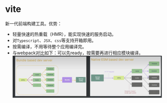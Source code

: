 # vite

新一代前端构建工具。优势：

* 轻量快速的热重载（HMR），能实现快速的服务启动。
* 对`Typescript`、`JSX`、`css`等支持开箱即用。
* 按需编译，不用等待整个应用编译完。
* 与webpack对比如下：可以先ready，按需要再进行相应模块编译。
    ![Alt text](image.png)
